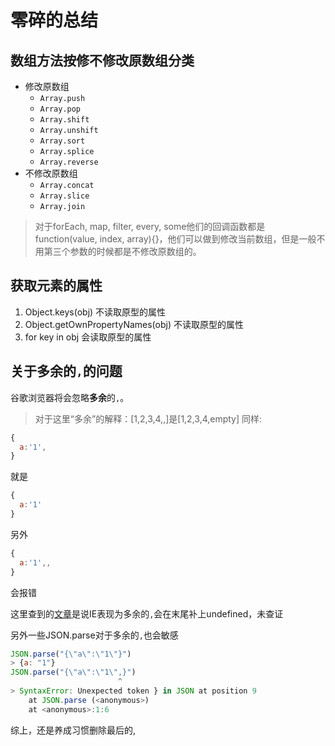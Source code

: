 # 零碎的总结

## 数组方法按修不修改原数组分类

- 修改原数组
  - `Array.push`
  - `Array.pop`
  - `Array.shift`
  - `Array.unshift`
  - `Array.sort`
  - `Array.splice`
  - `Array.reverse`
- 不修改原数组
  - `Array.concat`
  - `Array.slice`
  - `Array.join`

> 对于forEach, map, filter, every, some他们的回调函数都是function(value, index, array){}，他们可以做到修改当前数组，但是一般不用第三个参数的时候都是不修改原数组的。

## 获取元素的属性

1. Object.keys(obj)
不读取原型的属性
2. Object.getOwnPropertyNames(obj)
不读取原型的属性
3. for key in obj
会读取原型的属性

## 关于多余的`,`的问题

谷歌浏览器将会忽略**多余**的`,`。
> 对于这里“多余”的解释：[1,2,3,4,,]是[1,2,3,4,empty]
同样:
```js
{
  a:'1',
}
```
就是
```js
{
  a:'1'
}
```

另外
```js
{
  a:'1',,
}
```
会报错

这里查到的[文章](https://www.php.cn/js-tutorial-20375.html)是说IE表现为多余的`,`会在末尾补上undefined，未查证

另外一些JSON.parse对于多余的`,`也会敏感

```js
JSON.parse("{\"a\":\"1\"}")
> {a: "1"}
JSON.parse("{\"a\":\"1\",}")
                        ^
> SyntaxError: Unexpected token } in JSON at position 9
    at JSON.parse (<anonymous>)
    at <anonymous>:1:6
```

综上，还是养成习惯删除最后的,
